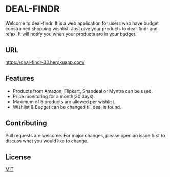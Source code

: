 # DEAL-FINDR

Welcome to deal-findr. It is a web application for users who have budget constrained shopping wishlist.
Just give your products to deal-findr and relax. It will notify you when your products are in your budget.

## URL
https://deal-findr-33.herokuapp.com/

## Features
* Products from Amazon, Flipkart, Snapdeal or Myntra can be used.
* Price monitoring for a month(30 days).
* Maximum of 5 products are allowed per wishlist.
* Wishlist & Budget can be changed till deal is found.

## Contributing
Pull requests are welcome. For major changes, please open an issue first to discuss what you would like to change.


## License
[MIT](https://choosealicense.com/licenses/mit/)
